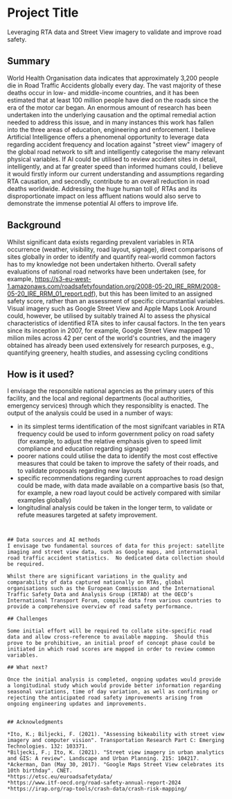 <!-- This is the markdown template for the final project of the Building AI course, 
created by Reaktor Innovations and University of Helsinki. 
Copy the template, paste it to your GitHub README and edit! -->

# Project Title

Leveraging RTA data and Street View imagery to validate and improve road safety.


## Summary

World Health Organisation data indicates that approximately 3,200 people die in Road Traffic Accidents globally every day.  The vast majority of these deaths occur in low- and middle-income countries, and it has been estimated that at least 100 million people have died on the roads since the era of the motor car began.  An enormous amount of research has been undertaken into the underlying causation and the optimal remedial action needed to address this issue, and in many instances this work has fallen into the three areas of education, engineering and enforcement.
I believe Artificial Intelligence offers a phenomenal opportunity to leverage data regarding accident frequency and location against "street view" imagery of the global road network to sift and intelligently categorise the many relevant physical variables.  If AI could be utilised to review accident sites in detail, intelligently, and at far greater speed than informed humans could, I believe it would firstly inform our current understanding and assumptions regarding RTA causation, and secondly, contribute to an overall reduction in road deaths worldwide.
Addressing the huge human toll of RTAs and its disproportionate impact on less affluent nations would also serve to demonstrate the immense potential AI offers to improve life.


## Background

Whilst significant data exists regarding prevalent variables in RTA occurrence (weather, visibility, road layout, signage), direct comparisons of sites globally in order to identify and quantify real-world common factors has to my knowledge not been undertaken hitherto.  Overall safety evaluations of national road networks have been undertaken (see, for example, https://s3-eu-west-1.amazonaws.com/roadsafetyfoundation.org/2008-05-20_IRE_RRM/2008-05-20_IRE_RRM_01_report.pdf), but this has been limited to an assigned safety score, rather than an assessment of specific circumstantial variables.  Visual imagery such as Google Street View and Apple Maps Look Around could, however,  be utilised by suitably trained AI to assess the physical characteristics of identified RTA sites to infer causal factors.  In the ten years since its inception in 2007, for example, Google Street View mapped 10 milion miles across 42 per cent of the world's countries, and the imagery obtained has already been used extensively for research purposes, e.g., quantifying greenery, health studies, and assessing cycling conditions


## How is it used?

I envisage the responsible national agencies as the primary users of this facility, and the local and regional departments (local authorities, emergency services) through which they responsiblity is enacted.
The output of the analysis could be used in a number of ways:
* in its simplest terms identification of the most signifcant variables in RTA frequency could be used to inform government policy on road safety (for example, to adjust the relative emphasis given to speed limit compliance and education regarding signage)
* poorer nations could utilise the data to identify the most cost effective measures that could be taken to improve the safety of their roads, and to validate proposals regarding new layouts
* specific recommendations regarding current approaches to road design could be made, with data made available on a compartive basis (so that, for example, a new road layout could be actively compared with similar examples globally)
* longitudinal analysis could be taken in the longer term, to validate or refute measures targeted at safety improvement.

```


## Data sources and AI methods
I envisage two fundamental sources of data for this project: satellite imaging and street view data, such as Google maps, and international road traffic accident statistics.  No dedicated data collection should be required.

Whilst there are significant variations in the quality and comparability of data captured nationally on RTAs, global organisations such as the European Commission and the International Traffic Safety Data and Analysis Group (IRTAD) at the OECD’s International Transport Forum, compile data from various countries to provide a comprehensive overview of road safety performance.

## Challenges

Some initial effort will be required to collate site-specific road data and allow cross-reference to available mapping.  Should this prove to be prohibitive, an initial proof of concept phase could be initiated in which road scores are mapped in order to review common variables.

## What next?

Once the initial analysis is completed, ongoing updates would provide a longitudinal study which would provide better information regarding  seasonal variations, time of day variation, as well as confirming or rejecting the anticipated road safety improvements arising from ongoing engineering updates and improvements.


## Acknowledgments

*Ito, K.; Biljecki, F. (2021). "Assessing bikeability with street view imagery and computer vision". Transportation Research Part C: Emerging Technologies. 132: 103371.
*Biljecki, F.; Ito, K. (2021). "Street view imagery in urban analytics and GIS: A review". Landscape and Urban Planning. 215: 104217.
*Ackerman, Dan (May 30, 2017). "Google Maps Street View celebrates its 10th birthday". CNET.
*https://etsc.eu/euroadsafetydata/
*https://www.itf-oecd.org/road-safety-annual-report-2024
*https://irap.org/rap-tools/crash-data/crash-risk-mapping/


